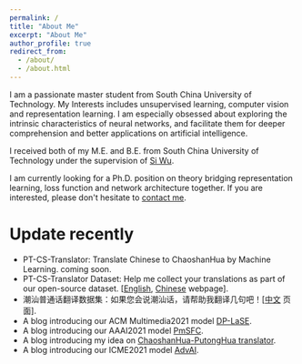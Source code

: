 ```yaml
---
permalink: /
title: "About Me"
excerpt: "About Me"
author_profile: true
redirect_from: 
  - /about/
  - /about.html
---
```


I am a passionate master student from South China University of Technology. My Interests includes unsupervised learning, computer vision and representation learning. I am especially obsessed about exploring the intrinsic characteristics of neural networks, and facilitate them for deeper comprehension and better applications on artificial intelligence.

I received both of my M.E. and B.E. from South China University of Technology under the supervision of [Si Wu](http://www2.scut.edu.cn/cs/2017/0129/c22285a327623/page.htm). 

I am currently looking for a Ph.D. position on theory bridging representation learning, loss function and network architecture together. If you are interested, please don't hesitate to [contact me](mailto:csliguanyue007@mail.scut.edu.cn). 

Update recently
======
- PT-CS-Translator: Translate Chinese to ChaoshanHua by Machine Learning. coming soon. 
- PT-CS-Translator Dataset: Help me collect your translations as part of our open-source dataset. [[English](https://demo.guanyueli.com/model/pt_cs_translator_eng), [Chinese](https://demo.guanyueli.com/model/pt_cs_translator) webpage]. 
- 潮汕普通话翻译数据集：如果您会说潮汕话，请帮助我翻译几句吧！[[中文](https://demo.guanyueli.com/model/pt_cs_translator) 页面].  
- A blog introducing our ACM Multimedia2021 model [DP-LaSE](https://guanyueli.com/publication/multimedia2021). 
- A blog introducing our AAAI2021 model [PmSFC](https://guanyueli.com/publication/aaai2021). 
- A blog introducing my idea on [ChaoshanHua-PutongHua translator](https://guanyueli.com/how-to-translate-chaoshanhua-to-putonghua/). 
- A blog introducing our ICME2021 model [AdvAI](https://guanyueli.com/publication/icme2021). 
